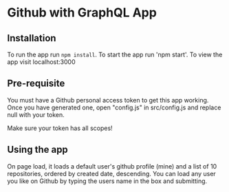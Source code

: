 # Github with GraphQL App

## Installation

To run the app run `npm install`.
To start the app run 'npm start'.
To view the app visit localhost:3000

## Pre-requisite

You must have a Github personal access token to get this app working.
Once you have generated one, open "config.js" in src/config.js and replace null with your token.

Make sure your token has all scopes!

## Using the app

On page load, it loads a default user's github profile (mine) and a list of 10 repositories, ordered by created date, descending.
You can load any user you like on Github by typing the users name in the box and submitting.
